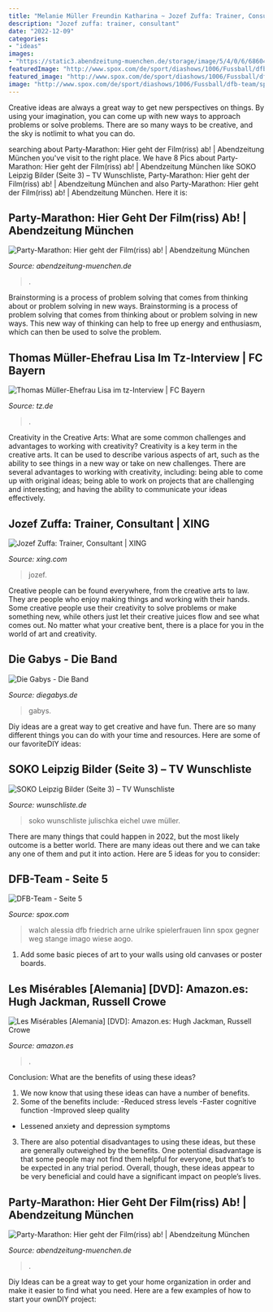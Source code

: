 ```yaml
---
title: "Melanie Müller Freundin Katharina ~ Jozef Zuffa: Trainer, Consultant"
description: "Jozef zuffa: trainer, consultant"
date: "2022-12-09"
categories:
- "ideas"
images:
- "https://static3.abendzeitung-muenchen.de/storage/image/5/4/0/6/686045_artikelbild-flex-1280w_1vclrY_SaBuNQ.jpg"
featuredImage: "http://www.spox.com/de/sport/diashows/1006/Fussball/dfb-team/spielerfrauen/nationalmannschaft-freundinnen-sarah-brandner-alessia-walch-lisa-mueller-anna-maria-lagerblom-ulrike-stange-grit-wiese-bild-05.jpg"
featured_image: "http://www.spox.com/de/sport/diashows/1006/Fussball/dfb-team/spielerfrauen/nationalmannschaft-freundinnen-sarah-brandner-alessia-walch-lisa-mueller-anna-maria-lagerblom-ulrike-stange-grit-wiese-bild-05.jpg"
image: "http://www.spox.com/de/sport/diashows/1006/Fussball/dfb-team/spielerfrauen/nationalmannschaft-freundinnen-sarah-brandner-alessia-walch-lisa-mueller-anna-maria-lagerblom-ulrike-stange-grit-wiese-bild-05.jpg"
---
```



Creative ideas are always a great way to get new perspectives on things. By using your imagination, you can come up with new ways to approach problems or solve problems. There are so many ways to be creative, and the sky is notlimit to what you can do.

	

		
searching about Party-Marathon: Hier geht der Film(riss) ab! | Abendzeitung München you've visit to the right place. We have 8 Pics about Party-Marathon: Hier geht der Film(riss) ab! | Abendzeitung München like SOKO Leipzig Bilder (Seite 3) – TV Wunschliste, Party-Marathon: Hier geht der Film(riss) ab! | Abendzeitung München and also Party-Marathon: Hier geht der Film(riss) ab! | Abendzeitung München. Here it is:
		
    
## Party-Marathon: Hier Geht Der Film(riss) Ab! | Abendzeitung München

<img loading=lazy src="https://static3.abendzeitung-muenchen.de/storage/image/5/4/0/6/686045_artikelbild-flex-1280w_1vclrY_SaBuNQ.jpg" onerror="this.onerror=null;this.src='https://tse3.mm.bing.net/th?id=OIP.uJKXc9b6KYVVCCou-DcCmQHaLG&amp;pid=15.1';" alt="Party-Marathon: Hier geht der Film(riss) ab! | Abendzeitung München">

_Source: abendzeitung-muenchen.de_

>. 

	

Brainstorming is a process of problem solving that comes from thinking about or problem solving in new ways.
Brainstorming is a process of problem solving that comes from thinking about or problem solving in new ways. This new way of thinking can help to free up energy and enthusiasm, which can then be used to solve the problem.

    
## Thomas Müller-Ehefrau Lisa Im Tz-Interview | FC Bayern

<img loading=lazy src="https://www.tz.de/bilder/2010/05/04/746819/879352894-spielerfrauen-deutschland.jpg" onerror="this.onerror=null;this.src='https://tse4.mm.bing.net/th?id=OIP.s_-T4Qsmr8bgNP67XgTDswHaF4&amp;pid=15.1';" alt="Thomas Müller-Ehefrau Lisa im tz-Interview | FC Bayern">

_Source: tz.de_

>. 

	

Creativity in the Creative Arts: What are some common challenges and advantages to working with creativity?
Creativity is a key term in the creative arts. It can be used to describe various aspects of art, such as the ability to see things in a new way or take on new challenges. There are several advantages to working with creativity, including: being able to come up with original ideas; being able to work on projects that are challenging and interesting; and having the ability to communicate your ideas effectively.

    
## Jozef Zuffa: Trainer, Consultant | XING

<img loading=lazy src="https://profile-images.xing.com/images/12a097a698f119933a3a44507e0cb11c-1/jozef-zuffa.1024x1024.jpg" onerror="this.onerror=null;this.src='https://tse1.mm.bing.net/th?id=OIP.R4vOBq6Zy_JD5WQIrBJGvQHaHa&amp;pid=15.1';" alt="Jozef Zuffa: Trainer, Consultant | XING">

_Source: xing.com_

>jozef. 

	

Creative people can be found everywhere, from the creative arts to law. They are people who enjoy making things and working with their hands. Some creative people use their creativity to solve problems or make something new, while others just let their creative juices flow and see what comes out. No matter what your creative bent, there is a place for you in the world of art and creativity.

    
## Die Gabys - Die Band

<img loading=lazy src="http://www.diegabys.de/images/stage/unterseite_band.jpg" onerror="this.onerror=null;this.src='https://tse4.mm.bing.net/th?id=OIP.GVF8cKclI3TnD-aqAWuH7wHaCx&amp;pid=15.1';" alt="Die Gabys - Die Band">

_Source: diegabys.de_

>gabys. 

	

Diy ideas are a great way to get creative and have fun. There are so many different things you can do with your time and resources. Here are some of our favoriteDIY ideas:

    
## SOKO Leipzig Bilder (Seite 3) – TV Wunschliste

<img loading=lazy src="https://bilder.wunschliste.de/epg/epg-archiv/2020/09/10/3f22ad7724c055f8dcd7530117eff844f5cf082f_b.jpg" onerror="this.onerror=null;this.src='https://tse4.mm.bing.net/th?id=OIP.cJX7dKh-LnJDewl_EmKqmgHaE8&amp;pid=15.1';" alt="SOKO Leipzig Bilder (Seite 3) – TV Wunschliste">

_Source: wunschliste.de_

>soko wunschliste julischka eichel uwe müller. 

	

There are many things that could happen in 2022, but the most likely outcome is a better world. There are many ideas out there and we can take any one of them and put it into action. Here are 5 ideas for you to consider: 

    
## DFB-Team - Seite 5

<img loading=lazy src="http://www.spox.com/de/sport/diashows/1006/Fussball/dfb-team/spielerfrauen/nationalmannschaft-freundinnen-sarah-brandner-alessia-walch-lisa-mueller-anna-maria-lagerblom-ulrike-stange-grit-wiese-bild-05.jpg" onerror="this.onerror=null;this.src='https://tse3.mm.bing.net/th?id=OIP._gALrze15Zo3ALk6cQzOIAHaER&amp;pid=15.1';" alt="DFB-Team - Seite 5">

_Source: spox.com_

>walch alessia dfb friedrich arne ulrike spielerfrauen linn spox gegner weg stange imago wiese aogo. 

	

1) Add some basic pieces of art to your walls using old canvases or poster boards.

    
## Les Misérables [Alemania] [DVD]: Amazon.es: Hugh Jackman, Russell Crowe

<img loading=lazy src="https://images-na.ssl-images-amazon.com/images/I/51yTra90rWL._SX300_SY300_QL70_ML2_.jpg" onerror="this.onerror=null;this.src='https://tse3.mm.bing.net/th?id=OIP.DCp7L0Mhc4jMf8Fcq2ZtBgAAAA&amp;pid=15.1';" alt="Les Misérables [Alemania] [DVD]: Amazon.es: Hugh Jackman, Russell Crowe">

_Source: amazon.es_

>. 

	

Conclusion: What are the benefits of using these ideas?
1. We now know that using these ideas can have a number of benefits.
2. Some of the benefits include: 
-Reduced stress levels 
-Faster cognitive function 
-Improved sleep quality 
- Lessened anxiety and depression symptoms 
3. There are also potential disadvantages to using these ideas, but these are generally outweighed by the benefits. One potential disadvantage is that some people may not find them helpful for everyone, but that’s to be expected in any trial period. Overall, though, these ideas appear to be very beneficial and could have a significant impact on people’s lives.

    
## Party-Marathon: Hier Geht Der Film(riss) Ab! | Abendzeitung München

<img loading=lazy src="https://static2.abendzeitung-muenchen.de/storage/image/1/4/0/6/686041_artikelbild-flex-800w_1vclrY_Jwbxqj.jpg" onerror="this.onerror=null;this.src='https://tse4.mm.bing.net/th?id=OIP.JTEXkMKctGrlJ-5pmioh-QHaLH&amp;pid=15.1';" alt="Party-Marathon: Hier geht der Film(riss) ab! | Abendzeitung München">

_Source: abendzeitung-muenchen.de_

>. 

	

Diy Ideas can be a great way to get your home organization in order and make it easier to find what you need. Here are a few examples of how to start your ownDIY project: 

